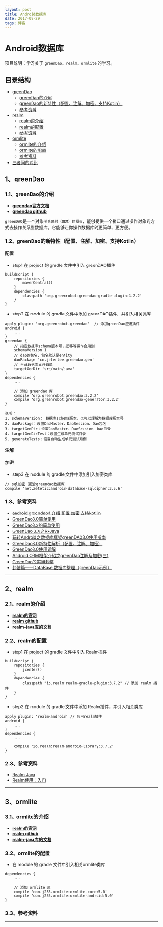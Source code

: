 ```yaml
---
layout: post
title: Android数据库
date: 2017-09-29 
tags: 博客
---
```



# Android数据库
项目说明：学习关于 `greenDao`、`realm`、`ormlite` 的学习。


## 目录结构
- [greenDao](#1.0.0)
    - [greenDao的介绍](#1.1.0)
    - [greenDao的新特性（配置、注解、加密、支持Kotlin）](#1.2.0)
    - [参考资料](#1.3.0)
- [realm](#2.0.0)
    - [realm的介绍](#2.1.0)
    - [realm的配置](#2.2.0)
    - [参考资料](#2.3.0)
- [ormlite](#3.0.0)
    - [ormlite的介绍](#3.1.0)
    - [ormlite的配置](#3.2.0)
    - [参考资料](#3.3.0)
- [三者间的对比](#4.0.0)


<h2 id="1.0.0"> 1、greenDao</h2>

<h3 id="#1.1.0">1.1、greenDao的介绍</h3>

- [**greendao官方文档**](http://greenrobot.org/greendao/documentation/)
- [**greendao github**](https://github.com/greenrobot/greenDAO)

`greenDAO`是一个对象`关系映射（ORM）的框架`，能够提供一个接口通过操作对象的方式去操作关系型数据库，它能够让你操作数据库时更简单、更方便。
    
<h3 id="#1.2.0">1.2、greenDao的新特性（配置、注解、加密、支持Kotlin）</h3>

#### 配置

- step1 在 project 的 gradle 文件中引入 greenDAO插件
```
buildscript {
    repositories {
        mavenCentral()
    }
    dependencies {
        classpath 'org.greenrobot:greendao-gradle-plugin:3.2.2'
    }
}
```

- step2 在 module 的 gradle 文件中添加 greenDAO插件，并引入相关类库
```
apply plugin: 'org.greenrobot.greendao'  // 添加greenDao应用插件
android {
    ...
}
greendao {
    // 指定数据库schema版本号，迁移等操作会用到
    schemaVersion 1
    // dao的包名，包名默认是entity
    daoPackage 'cn.jeterlee.greendao.gen'
    // 生成数据库文件目录
    targetGenDir 'src/main/java'
}
dependencies {
    ...

    // 添加 greendao 库
    compile 'org.greenrobot:greendao:3.2.2'
    compile 'org.greenrobot:greendao-generator:3.2.2'
}
```

    说明：
    1. schemaVersion： 数据库schema版本，也可以理解为数据库版本号
    2. daoPackage：设置DaoMaster、DaoSession、Dao包名
    3. targetGenDir：设置DaoMaster、DaoSession、Dao目录
    4. targetGenDirTest：设置生成单元测试目录
    5. generateTests：设置自动生成单元测试用例

#### 注解

#### 加密

- step3 在 module 的 gradle 文件中添加引入加密类库
```
// sql加密（配合greendao数据库）
compile 'net.zetetic:android-database-sqlcipher:3.5.6'
```

<h3 id="#1.3.0">1.3、参考资料</h3>

- [android greendao3 介绍 配置 加密 支持kotliln](http://blog.csdn.net/qqduxingzhe/article/details/76573075)
- [GreenDao3.0简单使用](http://www.jianshu.com/p/4986100eff90)
- [GreenDao3.x的简单使用](http://www.jianshu.com/p/c024928e6c93)
- [GreenDao 3.X之RxJava](http://blog.csdn.net/io_field/article/details/52214321)
- [玩转Android之数据库框架greenDAO3.0使用指南 ](http://blog.csdn.net/u012702547/article/details/52226163)
- [GreenDao3.0新特性解析（配置、注解、加密）](http://blog.csdn.net/huangjiamingboke/article/details/60867642)
- [GreenDao3.0使用详解](http://blog.csdn.net/u014752325/article/details/53996232)
- [Android ORM框架介绍之greenDao注解及加密(三)](http://blog.csdn.net/qq_33689414/article/details/52304819)
- [GreenDao的实用封装](http://blog.csdn.net/jamy2015/article/details/51744682)
- [封装篇——DataBase 数据库整理（greenDao示例）](http://blog.csdn.net/sinat_15877283/article/details/51098477)

---


<h2 id="2.0.0"> 2、realm</h2>

<h3 id="#2.1.0">2.1、realm的介绍</h3>

- [**realm的官网**](https://realm.io)
- [**realm github**](https://github.com/realm)
- [**realm-java库的文档**](https://realm.io/docs/java/latest/)


<h3 id="#2.2.0">2.2、realm的配置</h3>

- step1 在 project 的 gradle 文件中引入 Realm插件
```
buildscript {
    repositories {
        jcenter()
    }
    dependencies {
        classpath "io.realm:realm-gradle-plugin:3.7.2" // 添加 realm 插件
    }
}
```

- step2 在 module 的 gradle 文件中添加 Realm插件，并引入相关类库
```
apply plugin: 'realm-android' // 应用realm插件
android {
    ...
}
dependencies {
    ...

    compile 'io.realm:realm-android-library:3.7.2'
}
```

<h3 id="#2.3.0">2.3、参考资料</h3>

- [Realm Java](http://blog.csdn.net/h48582291/article/details/51195577)
- [Realm使用：入门](http://www.jianshu.com/p/fdc9492b714a)

---


<h2 id="3.0.0"> 3、ormlite</h2>

<h3 id="#3.1.0">3.1、ormlite的介绍</h3>

- [**realm的官网**](https://realm.io)
- [**realm github**](https://github.com/realm)
- [**realm-java库的文档**](https://realm.io/docs/java/latest/)


<h3 id="#3.2.0">3.2、ormlite的配置</h3>

- 在 module 的 gradle 文件中引入相关ormlite类库
```
dependencies {
    ...

    // 添加 ormlite 库
    compile 'com.j256.ormlite:ormlite-core:5.0'
    compile 'com.j256.ormlite:ormlite-android:5.0'
}
```

<h3 id="#3.3.0">3.3、参考资料</h3>

---

